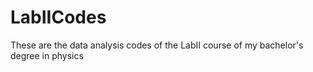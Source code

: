 # LabIICodes
 These are the data analysis codes of the LabII course of my bachelor's degree in physics
